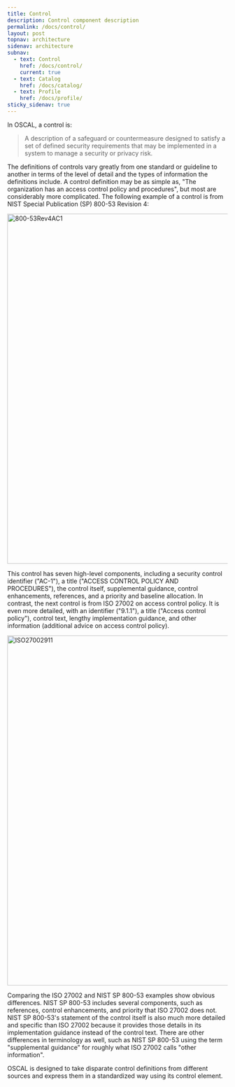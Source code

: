 ```yaml
---
title: Control
description: Control component description
permalink: /docs/control/
layout: post
topnav: architecture
sidenav: architecture
subnav:
  - text: Control
    href: /docs/control/
    current: true
  - text: Catalog
    href: /docs/catalog/
  - text: Profile
    href: /docs/profile/
sticky_sidenav: true
---
```


In OSCAL, a control is:

> A description of a safeguard or countermeasure designed to satisfy a set of defined security requirements that may be implemented in a system to manage a security or privacy risk.

The definitions of controls vary greatly from one standard or guideline to another in terms of the level of detail and the types of information the definitions include. A control definition may be as simple as, "The organization has an access control policy and procedures", but most are considerably more complicated. The following example of a control is from NIST Special Publication (SP) 800-53 Revision 4:

<img src="{{ site.baseurl }}/assets/img/NIST-SP-800-53-Rev4-AC1.png" alt="800-53Rev4AC1" width="800" />

This control has seven high-level components, including a security control identifier ("AC-1"), a title ("ACCESS CONTROL POLICY AND PROCEDURES"), the control itself, supplemental guidance, control enhancements, references, and a priority and baseline allocation. In contrast, the next control is from ISO 27002 on access control policy. It is even more detailed, with an identifier ("9.1.1"), a title ("Access control policy"), control text, lengthy implementation guidance, and other information (additional advice on access control policy).

<img src="{{ site.baseurl }}/assets/img/ISO-27002-Control-9.1.1.png" alt="ISO27002911" width="800" />

Comparing the ISO 27002 and NIST SP 800-53 examples show obvious differences. NIST SP 800-53 includes several components, such as references, control enhancements, and priority that ISO 27002 does not. NIST SP 800-53's statement of the control itself is also much more detailed and specific than ISO 27002 because it provides those details in its implementation guidance instead of the control text. There are other differences in terminology as well, such as NIST SP 800-53 using the term "supplemental guidance" for roughly what ISO 27002 calls "other information".

OSCAL is designed to take disparate control definitions from different sources and express them in a standardized way using its control element.
